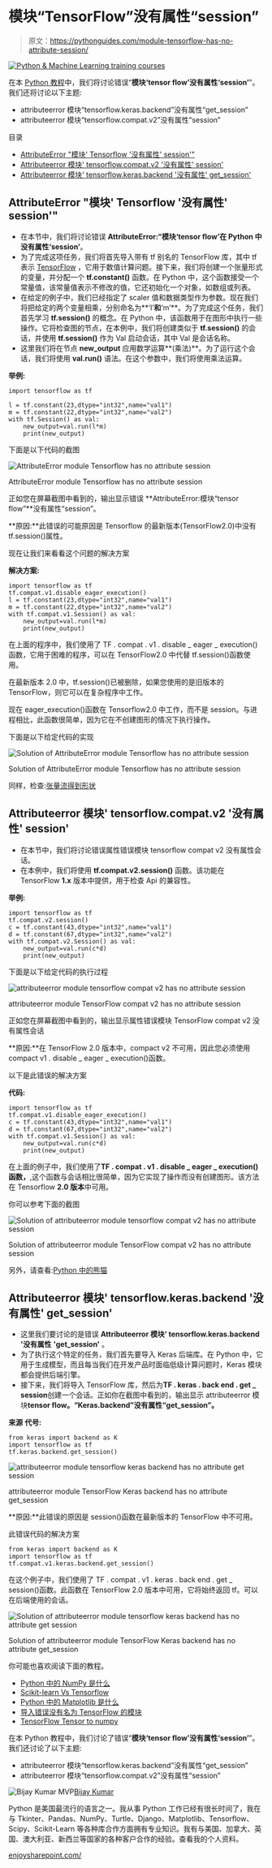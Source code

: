 # 模块“TensorFlow”没有属性“session”

> 原文：<https://pythonguides.com/module-tensorflow-has-no-attribute-session/>

[![Python & Machine Learning training courses](img/49ec9c6da89a04c9f45bab643f8c765c.png)](https://sharepointsky.teachable.com/p/python-and-machine-learning-training-course)

在本 [Python 教程](https://pythonguides.com/learn-python/)中，我们将讨论错误“**模块‘tensor flow’没有属性‘session’**”。我们还将讨论以下主题:

*   attributeerror 模块“tensorflow.keras.backend”没有属性“get_session”
*   attributeerror 模块“tensorflow.compat.v2”没有属性“session”

目录

[](#)

*   [AttributeError "模块' Tensorflow '没有属性' session'"](#AttributeError_module_Tensorflow_has_no_attribute_session " AttributeError “module ‘Tensorflow’ has no attribute ‘session'”")
*   [Attributeerror 模块' tensorflow.compat.v2 '没有属性' session'](#Attributeerror_module_tensorflowcompatv2_has_no_attribute_session "Attributeerror module ‘tensorflow.compat.v2’ has no attribute ‘session’")
*   [Attributeerror 模块' tensorflow.keras.backend '没有属性' get_session'](#Attributeerror_module_tensorflowkerasbackend_has_no_attribute_get_session "Attributeerror module ‘tensorflow.keras.backend’ has no attribute ‘get_session’")

## AttributeError "模块' Tensorflow '没有属性' session'"

*   在本节中，我们将讨论错误 **AttributeError:“模块‘tensor flow’在 Python 中没有属性‘session’**。
*   为了完成这项任务，我们将首先导入带有 tf 别名的 TensorFlow 库，其中 tf 表示 [TensorFlow](https://pythonguides.com/tensorflow/) ，它用于数值计算问题。接下来，我们将创建一个张量形式的变量，并分配一个 **tf.constant()** 函数。在 Python 中，这个函数接受一个常量值，该常量值表示不修改的值，它还初始化一个对象，如数组或列表。
*   在给定的例子中，我们已经指定了 scaler 值和数据类型作为参数。现在我们将把给定的两个变量相乘，分别命名为**‘l’**和**‘m’**。为了完成这个任务，我们首先学习 **tf.session()** 的概念。在 Python 中，该函数用于在图形中执行一些操作。它将检查图的节点，在本例中，我们将创建类似于 **tf.session()** 的会话，并使用 **tf.session()** 作为 Val 启动会话，其中 Val 是会话名称。
*   这里我们将在节点 **new_output** 应用数学运算**(乘法)**。为了运行这个会话，我们将使用 **val.run()** 语法。在这个参数中，我们将使用乘法运算。

**举例:**

```
import tensorflow as tf

l = tf.constant(23,dtype="int32",name="val1")
m = tf.constant(22,dtype="int32",name="val2")
with tf.Session() as val:
    new_output=val.run(l*m)
    print(new_output)
```

下面是以下代码的截图

![AttributeError module Tensorflow has no attribute session](img/9e08bbdac1ec59d581f7f2bb66dcb147.png "AttributeError module Tensorflow has no attribute session")

AttributeError module Tensorflow has no attribute session

正如您在屏幕截图中看到的，输出显示错误 **AttributeError:模块“tensor flow”**没有属性“session”。

**原因:**此错误的可能原因是 Tensorflow 的最新版本(TensorFlow2.0)中没有 tf.session()属性。

现在让我们来看看这个问题的解决方案

**解决方案:**

```
import tensorflow as tf
tf.compat.v1.disable_eager_execution()
l = tf.constant(23,dtype="int32",name="val1")
m = tf.constant(22,dtype="int32",name="val2")
with tf.compat.v1.Session() as val:
    new_output=val.run(l*m)
    print(new_output)
```

在上面的程序中，我们使用了 TF . compat . v1 . disable _ eager _ execution()函数，它用于困难的程序，可以在 TensorFlow2.0 中代替 tf.session()函数使用。

在最新版本 2.0 中，tf.session()已被删除，如果您使用的是旧版本的 TensorFlow，则它可以在复杂程序中工作。

现在 eager_execution()函数在 Tensorflow2.0 中工作，而不是 session。与进程相比，此函数很简单，因为它在不创建图形的情况下执行操作。

下面是以下给定代码的实现

![Solution of AttributeError module Tensorflow has no attribute session](img/0dbb2bbed14bfc689504705e6a553091.png "Solution of AttributeError module Tensorflow has no attribute session")

Solution of AttributeError module Tensorflow has no attribute session

同样，检查:[张量流得到形状](https://pythonguides.com/tensorflow-get-shape/)

## Attributeerror 模块' tensorflow.compat.v2 '没有属性' session'

*   在本节中，我们将讨论错误属性错误模块 tensorflow compat v2 没有属性会话。
*   在本例中，我们将使用 **tf.compat.v2.session()** 函数。该功能在 TensorFlow **1.x** 版本中提供，用于检查 Api 的兼容性。

**举例:**

```
import tensorflow as tf
tf.compat.v2.session()
c = tf.constant(43,dtype="int32",name="val1")
d = tf.constant(67,dtype="int32",name="val2")
with tf.compat.v2.Session() as val:
    new_output=val.run(c*d)
    print(new_output)
```

下面是以下给定代码的执行过程

![attributeerror module tensorflow compat v2 has no attribute session](img/d88433eb7e7791a05b25765927560863.png "attributeerror module tensorflow compat v2 has no attribute session")

attributeerror module TensorFlow compat v2 has no attribute session

正如您在屏幕截图中看到的，输出显示属性错误模块 TensorFlow compat v2 没有属性会话

**原因:**在 TensorFlow 2.0 版本中，compact v2 不可用，因此您必须使用 compact v1 . disable _ eager _ execution()函数。

以下是此错误的解决方案

**代码:**

```
import tensorflow as tf
tf.compat.v1.disable_eager_execution()
c = tf.constant(43,dtype="int32",name="val1")
d = tf.constant(67,dtype="int32",name="val2")
with tf.compat.v1.Session() as val:
    new_output=val.run(c*d)
    print(new_output)
```

在上面的例子中，我们使用了**TF . compat . v1 . disable _ eager _ execution()函数，**,这个函数与会话相比很简单，因为它实现了操作而没有创建图形。该方法在 Tensorflow **2.0 版本**中可用。

你可以参考下面的截图

![Solution of attributeerror module tensorflow compat v2 has no attribute session](img/820e85711cbb194fc21ec23ae3f445f1.png "Solution of attributeerror module tensorflow compat v2 has no attribute session")

Solution of attributeerror module TensorFlow compat v2 has no attribute session

另外，请查看:[Python 中的熊猫](https://pythonguides.com/pandas-in-python/)

## Attributeerror 模块' tensorflow.keras.backend '没有属性' get_session'

*   这里我们要讨论的是错误 **Attributeerror 模块' tensorflow.keras.backend '没有属性** **'get_session'** 。
*   为了执行这个特定的任务，我们首先要导入 Keras 后端库。在 Python 中，它用于生成模型，而且每当我们在开发产品时面临低级计算问题时，Keras 模块都会提供后端引擎。
*   接下来，我们将导入 TensorFlow 库，然后为**TF . keras . back end . get _ session**创建一个会话。正如你在截图中看到的，输出显示 attributeerror 模块**tensor flow。“Keras.backend”没有属性“get_session”。**

**来源** **代号:**

```
from keras import backend as K
import tensorflow as tf
tf.keras.backend.get_session() 
```

![attributeerror module tensorflow keras backend has no attribute get session](img/69b11017fdc0bc340d9911fc763b06ff.png "attributeerror module tensorflow keras backend has no attribute get session")

attributeerror module TensorFlow Keras backend has no attribute get_session

**原因:**此错误的原因是 session()函数在最新版本的 TensorFlow 中不可用。

此错误代码的解决方案

```
from keras import backend as K
import tensorflow as tf
tf.compat.v1.keras.backend.get_session()
```

在这个例子中，我们使用了 TF . compat . v1 . keras . back end . get _ session()函数。此函数在 TensorFlow 2.0 版本中可用，它将始终返回 tf。可以在后端使用的会话。

![Solution of attributeerror module tensorflow keras backend has no attribute get session](img/f1c5faeea9f0ca714c58a53f89445006.png "Solution of attributeerror module tensorflow keras backend has no attribute get session")

Solution of attributeerror module TensorFlow Keras backend has no attribute get_session

你可能也喜欢阅读下面的教程。

*   [Python 中的 NumPy 是什么](https://pythonguides.com/numpy/)
*   [Scikit-learn Vs Tensorflow](https://pythonguides.com/scikit-learn-vs-tensorflow/)
*   [Python 中的 Matplotlib 是什么](https://pythonguides.com/what-is-matplotlib/)
*   [导入错误没有名为 TensorFlow 的模块](https://pythonguides.com/import-error-no-module-named-tensorflow/)
*   [TensorFlow Tensor to numpy](https://pythonguides.com/tensorflow-tensor-to-numpy/)

在本 Python 教程中，我们讨论了错误“**模块‘tensor flow’没有属性‘session’**”。我们还讨论了以下主题:

*   attributeerror 模块“tensorflow.keras.backend”没有属性“get_session”
*   attributeerror 模块“tensorflow.compat.v2”没有属性“session”

![Bijay Kumar MVP](img/9cb1c9117bcc4bbbaba71db8d37d76ef.png "Bijay Kumar MVP")[Bijay Kumar](https://pythonguides.com/author/fewlines4biju/)

Python 是美国最流行的语言之一。我从事 Python 工作已经有很长时间了，我在与 Tkinter、Pandas、NumPy、Turtle、Django、Matplotlib、Tensorflow、Scipy、Scikit-Learn 等各种库合作方面拥有专业知识。我有与美国、加拿大、英国、澳大利亚、新西兰等国家的各种客户合作的经验。查看我的个人资料。

[enjoysharepoint.com/](https://enjoysharepoint.com/)[](https://www.facebook.com/fewlines4biju "Facebook")[](https://www.linkedin.com/in/fewlines4biju/ "Linkedin")[](https://twitter.com/fewlines4biju "Twitter")